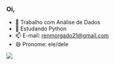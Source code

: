 ### Oi,


- 🔭 Trabalho com Análise de Dados
- 🌱 Estudando Python
- 📫 E-mail: renmorgado21@gmail.com
- 😄 Pronome: ele/dele



<div> 
 	<a href="https://www.linkedin.com/in/renato-morgado-soares-b8a66a41/" target="_blank"><img src="https://img.shields.io/badge/-LinkedIn-%230077B5?style=for-the-badge&logo=linkedin&logoColor=white" target="_blank"></a> 
</div>
